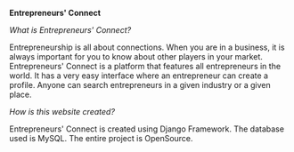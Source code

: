 **Entrepreneurs' Connect**

*What is Entrepreneurs' Connect?*

Entrepreneurship is all about connections. When you are in a business, it is always important for you to know about other players in your market. Entrepreneurs' Connect is a platform that features all entrepreneurs in the world. It has a very easy interface where an entrepreneur can create a profile. Anyone can search entrepreneurs in a given industry or a given place.

*How is this website created?*

Entrepreneurs' Connect is created using Django Framework. The database used is MySQL. The entire project is OpenSource.

